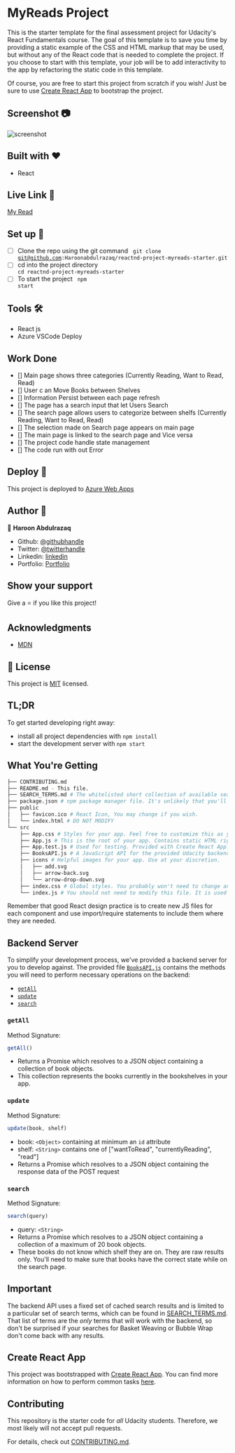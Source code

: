# MyReads Project

This is the starter template for the final assessment project for Udacity's React Fundamentals course. The goal of this template is to save you time by providing a static example of the CSS and HTML markup that may be used, but without any of the React code that is needed to complete the project. If you choose to start with this template, your job will be to add interactivity to the app by refactoring the static code in this template.

Of course, you are free to start this project from scratch if you wish! Just be sure to use [Create React App](https://github.com/facebookincubator/create-react-app) to bootstrap the project.


## Screenshot :camera:
  ![screenshot]()

## Built with :heart:
- React

## Live Link :link:
 [My Read](https://myreads.azurewebsites.net/)

## Set up :wrench:
- [ ] Clone the repo using the git command <code> git clone git@github.com:Haroonabdulrazaq/reactnd-project-myreads-starter.git</code>
- [ ] cd into the project directory <code> cd reactnd-project-myreads-starter </code>
- [ ] To start the project <code> npm start </code>

## Tools :hammer_and_wrench:
- React js
- Azure VSCode Deploy

## Work Done
- [] Main page shows three categories (Currently Reading, Want to Read, Read)
- [] User c an Move Books between Shelves
- [] Information Persist between each page refresh
- [] The page has a search input that let Users Search
- [] The search page allows users to categorize between shelfs (Currently Reading, Want to Read, Read)
- [] The selection made on Search page appears on main page
- [] The main page is linked to the search page and Vice versa
- [] The project code handle state management
- [] The code run with out Error

 ## Deploy :rocket:
This project is deployed to [Azure Web Apps]()

## Author :man:

👤 **Haroon Abdulrazaq**

- Github: [@githubhandle](https://github.com/Haroonabdulrazaq)
- Twitter: [@twitterhandle](https://twitter.com/hanq_o)
- Linkedin: [linkedin](https://www.linkedin.com/in/haroonabdulrazaq)
- Portfolio: [Portfolio](https://www.haroonabdulrazaq.tech)

## Show your support

Give a ⭐️ if you like this project!

## Acknowledgments
- [MDN](https://udacity.com)

## 📝 License

This project is [MIT](lic.url) licensed.



## TL;DR

To get started developing right away:

* install all project dependencies with `npm install`
* start the development server with `npm start`

## What You're Getting
```bash
├── CONTRIBUTING.md
├── README.md - This file.
├── SEARCH_TERMS.md # The whitelisted short collection of available search terms for you to use with your app.
├── package.json # npm package manager file. It's unlikely that you'll need to modify this.
├── public
│   ├── favicon.ico # React Icon, You may change if you wish.
│   └── index.html # DO NOT MODIFY
└── src
    ├── App.css # Styles for your app. Feel free to customize this as you desire.
    ├── App.js # This is the root of your app. Contains static HTML right now.
    ├── App.test.js # Used for testing. Provided with Create React App. Testing is encouraged, but not required.
    ├── BooksAPI.js # A JavaScript API for the provided Udacity backend. Instructions for the methods are below.
    ├── icons # Helpful images for your app. Use at your discretion.
    │   ├── add.svg
    │   ├── arrow-back.svg
    │   └── arrow-drop-down.svg
    ├── index.css # Global styles. You probably won't need to change anything here.
    └── index.js # You should not need to modify this file. It is used for DOM rendering only.
```

Remember that good React design practice is to create new JS files for each component and use import/require statements to include them where they are needed.

## Backend Server

To simplify your development process, we've provided a backend server for you to develop against. The provided file [`BooksAPI.js`](src/BooksAPI.js) contains the methods you will need to perform necessary operations on the backend:

* [`getAll`](#getall)
* [`update`](#update)
* [`search`](#search)

### `getAll`

Method Signature:

```js
getAll()
```

* Returns a Promise which resolves to a JSON object containing a collection of book objects.
* This collection represents the books currently in the bookshelves in your app.

### `update`

Method Signature:

```js
update(book, shelf)
```

* book: `<Object>` containing at minimum an `id` attribute
* shelf: `<String>` contains one of ["wantToRead", "currentlyReading", "read"]  
* Returns a Promise which resolves to a JSON object containing the response data of the POST request

### `search`

Method Signature:

```js
search(query)
```

* query: `<String>`
* Returns a Promise which resolves to a JSON object containing a collection of a maximum of 20 book objects.
* These books do not know which shelf they are on. They are raw results only. You'll need to make sure that books have the correct state while on the search page.

## Important
The backend API uses a fixed set of cached search results and is limited to a particular set of search terms, which can be found in [SEARCH_TERMS.md](SEARCH_TERMS.md). That list of terms are the _only_ terms that will work with the backend, so don't be surprised if your searches for Basket Weaving or Bubble Wrap don't come back with any results.

## Create React App

This project was bootstrapped with [Create React App](https://github.com/facebookincubator/create-react-app). You can find more information on how to perform common tasks [here](https://github.com/facebookincubator/create-react-app/blob/master/packages/react-scripts/template/README.md).

## Contributing

This repository is the starter code for _all_ Udacity students. Therefore, we most likely will not accept pull requests.

For details, check out [CONTRIBUTING.md](CONTRIBUTING.md).
